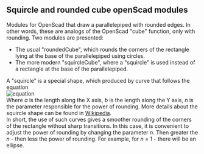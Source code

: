 ## Squircle and rounded cube openScad modules
Modules for OpenScad that draw a parallelepiped with rounded edges. In other words, these are analogs of the OpenScad "cube" function, only with rounding.
Two modules are presented:
* The usual "roundedCube", which rounds the corners of the rectangle lying at the base of the parallelepiped using circles.
* The more modern "squircleCube", where a "squircle" is used instead of a rectangle at the base of the parallelepiped.

A "squircle" is a special shape, which produced by curve that follows the equation  
![equation](https://i.upmath.me/svg/%5Cleft%7Cx%5Cover%20a%5Cright%7C%5En%2B%5Cleft%7Cy%5Cover%20b%5Cright%7C%5En%3D1.)  
Where *a* is the length along the X axis, *b* is the length along the Y axis, *n* is the parameter responsible for the power of rounding.
More details about the squircle shape can be found in [Wikipedia](https://en.wikipedia.org/wiki/Squircle).  
In short, the use of such curves gives a smoother rounding of the corners of the rectangle without sharp transitions. In this case, it is convenient to adjust the power of rounding by changing the parameter *n*. Then greater the *n* - then less the power of rounding. For example, for *n* = 1 - there will be an ellipse.